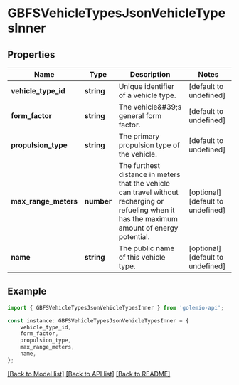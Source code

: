# GBFSVehicleTypesJsonVehicleTypesInner


## Properties

Name | Type | Description | Notes
------------ | ------------- | ------------- | -------------
**vehicle_type_id** | **string** | Unique identifier of a vehicle type. | [default to undefined]
**form_factor** | **string** | The vehicle\&#39;s general form factor. | [default to undefined]
**propulsion_type** | **string** | The primary propulsion type of the vehicle. | [default to undefined]
**max_range_meters** | **number** | The furthest distance in meters that the vehicle can travel without recharging or refueling when it has the maximum amount of energy potential. | [optional] [default to undefined]
**name** | **string** | The public name of this vehicle type. | [optional] [default to undefined]

## Example

```typescript
import { GBFSVehicleTypesJsonVehicleTypesInner } from 'golemio-api';

const instance: GBFSVehicleTypesJsonVehicleTypesInner = {
    vehicle_type_id,
    form_factor,
    propulsion_type,
    max_range_meters,
    name,
};
```

[[Back to Model list]](../README.md#documentation-for-models) [[Back to API list]](../README.md#documentation-for-api-endpoints) [[Back to README]](../README.md)
